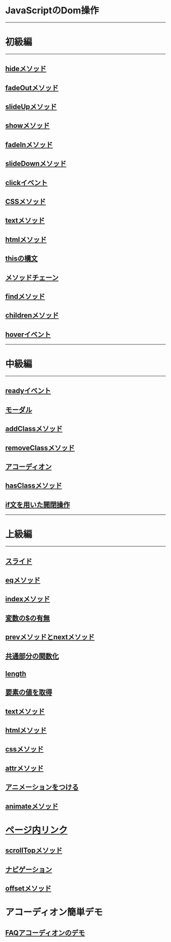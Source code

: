 # JavaScriptのDom操作
***
# 初級編
***
## [hideメソッド](https://wp-load.in/javascript/jquery-hide)
## [fadeOutメソッド](https://wp-load.in/javascript/jquery-hide)
## [slideUpメソッド](https://wp-load.in/javascript/jquery-hide)
## [showメソッド](https://wp-load.in/javascript/jquery-hide)
## [fadeInメソッド](https://wp-load.in/javascript/jquery-hide)
## [slideDownメソッド](https://wp-load.in/javascript/jquery-hide)
## [clickイベント](https://wp-load.in/javascript/jquery-hide)
## [CSSメソッド](https://wp-load.in/javascript/jquery-hide)
## [textメソッド](https://wp-load.in/javascript/jquery-hide)
## [htmlメソッド](https://wp-load.in/javascript/jquery-hide)
## [thisの構文](https://wp-load.in/javascript/jquery-hide)
## [メソッドチェーン](https://wp-load.in/javascript/jquery-hide)
## [findメソッド](https://wp-load.in/javascript/jquery-hide)
## [childrenメソッド](https://wp-load.in/javascript/jquery-hide)
## [hoverイベント](https://wp-load.in/javascript/jquery-hide)
***
# 中級編
***
## [readyイベント](https://wp-load.in/javascript/jquery-hide)
## [モーダル](https://wp-load.in/javascript/jquery-hide)
## [addClassメソッド](https://wp-load.in/javascript/jquery-hide)
## [removeClassメソッド](https://wp-load.in/javascript/jquery-hide)
## [アコーディオン](https://wp-load.in/javascript/jquery-hide)
## [hasClassメソッド](https://wp-load.in/javascript/jquery-hide)
## [if文を用いた開閉操作](https://wp-load.in/javascript/jquery)
***
# 上級編
***
## [スライド](https://wp-load.in/javascript/jquery-hide)
## [eqメソッド](https://wp-load.in/javascript/jquery-hide)
## [indexメソッド](https://wp-load.in/javascript/jquery-hide)
## [変数の$の有無](https://wp-load.in/javascript/jquery-hide)
## [prevメソッドとnextメソッド](https://wp-load.in/javascript/jquery-hide)
## [共通部分の関数化](https://wp-load.in/javascript/jquery-hide)
## [length](https://wp-load.in/javascript/jquery-hide)
## [要素の値を取得](https://wp-load.in/javascript/jquery-hide)
## [textメソッド](https://wp-load.in/javascript/jquery-hide)
## [htmlメソッド](https://wp-load.in/javascript/jquery-hide)
## [cssメソッド](https://wp-load.in/javascript/jquery-hide)
## [attrメソッド](https://wp-load.in/javascript/jquery-hide)
## [アニメーションをつける](https://wp-load.in/javascript/jquery-hide)
## [animateメソッド](https://wp-load.in/javascript/jquery-hide)
# [ページ内リンク](https://wp-load.in/javascript/jquery-hide)
## [scrollTopメソッド](https://wp-load.in/javascript/jquery-hide)
## [ナビゲーション](https://wp-load.in/javascript/jquery-hide)
## [offsetメソッド](https://wp-load.in/javascript/jquery-hide)

# アコーディオン簡単デモ
## [FAQアコーディオンのデモ](https://groworks.jp/blog/4238)

